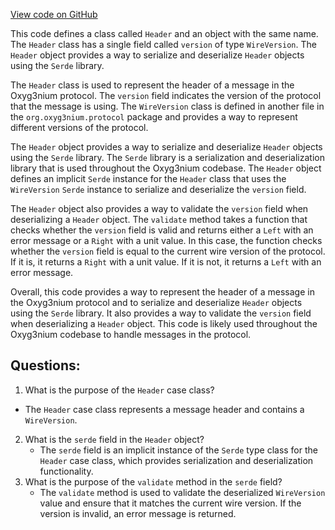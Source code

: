 [View code on GitHub](https://github.com/oxyg3nium/oxyg3nium/protocol/src/main/scala/org/oxyg3nium/protocol/message/Header.scala)

This code defines a class called `Header` and an object with the same name. The `Header` class has a single field called `version` of type `WireVersion`. The `Header` object provides a way to serialize and deserialize `Header` objects using the `Serde` library.

The `Header` class is used to represent the header of a message in the Oxyg3nium protocol. The `version` field indicates the version of the protocol that the message is using. The `WireVersion` class is defined in another file in the `org.oxyg3nium.protocol` package and provides a way to represent different versions of the protocol.

The `Header` object provides a way to serialize and deserialize `Header` objects using the `Serde` library. The `Serde` library is a serialization and deserialization library that is used throughout the Oxyg3nium codebase. The `Header` object defines an implicit `Serde` instance for the `Header` class that uses the `WireVersion` `Serde` instance to serialize and deserialize the `version` field.

The `Header` object also provides a way to validate the `version` field when deserializing a `Header` object. The `validate` method takes a function that checks whether the `version` field is valid and returns either a `Left` with an error message or a `Right` with a unit value. In this case, the function checks whether the `version` field is equal to the current wire version of the protocol. If it is, it returns a `Right` with a unit value. If it is not, it returns a `Left` with an error message.

Overall, this code provides a way to represent the header of a message in the Oxyg3nium protocol and to serialize and deserialize `Header` objects using the `Serde` library. It also provides a way to validate the `version` field when deserializing a `Header` object. This code is likely used throughout the Oxyg3nium codebase to handle messages in the protocol.
## Questions: 
 1. What is the purpose of the `Header` case class?
   - The `Header` case class represents a message header and contains a `WireVersion`.
2. What is the `serde` field in the `Header` object?
   - The `serde` field is an implicit instance of the `Serde` type class for the `Header` case class, which provides serialization and deserialization functionality.
3. What is the purpose of the `validate` method in the `serde` field?
   - The `validate` method is used to validate the deserialized `WireVersion` value and ensure that it matches the current wire version. If the version is invalid, an error message is returned.